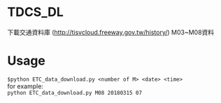 ﻿# TDCS_DL
下載交通資料庫 (http://tisvcloud.freeway.gov.tw/history/) M03~M08資料
# Usage
`$python ETC_data_download.py <number of M> <date> <time>`  
for example:  
`python ETC_data_download.py M08 20180315 07`

